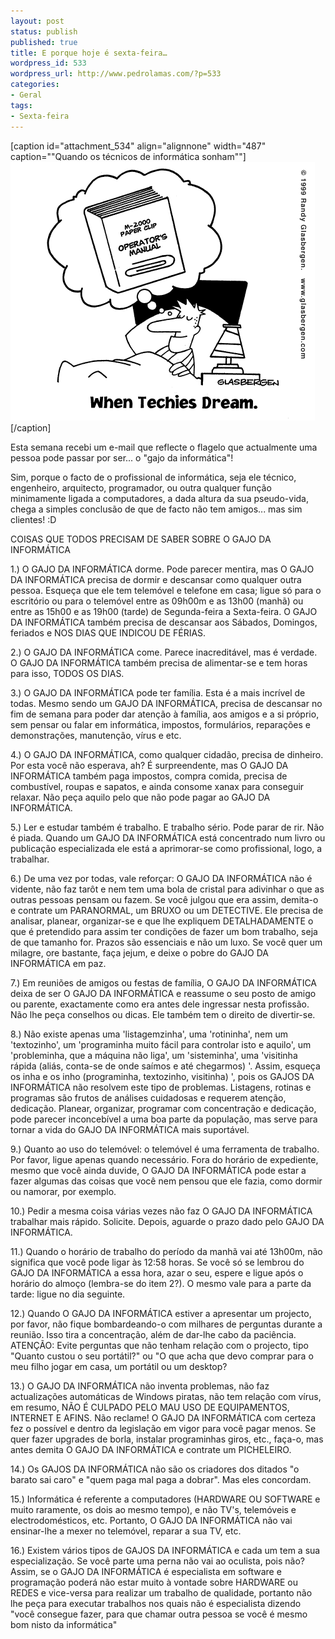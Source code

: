 ```yaml
---
layout: post
status: publish
published: true
title: E porque hoje é sexta-feira…
wordpress_id: 533
wordpress_url: http://www.pedrolamas.com/?p=533
categories:
- Geral
tags:
- Sexta-feira
---
```

[caption id="attachment\_534" align="alignnone" width="487" caption=""Quando os técnicos de informática sonham""]!["Quando os técnicos de informática sonham"](wp-content/uploads/2009/02/g112.gif "g112")[/caption]

Esta semana recebi um e-mail que reflecte o flagelo que actualmente uma pessoa pode passar por ser... o "gajo da informática"!

Sim, porque o facto de o profissional de informática, seja ele técnico, engenheiro, arquitecto, programador, ou outra qualquer função minimamente ligada a computadores, a dada altura da sua pseudo-vida, chega a simples conclusão de que de facto não tem amigos... mas sim clientes! :D

COISAS QUE TODOS PRECISAM DE SABER SOBRE O GAJO DA INFORMÁTICA

1.) O GAJO DA INFORMÁTICA dorme. Pode parecer mentira, mas O GAJO DA INFORMÁTICA precisa de dormir e descansar como qualquer outra pessoa. Esqueça que ele tem telemóvel e telefone em casa; ligue só para o escritório ou para o telemóvel entre as 09h00m e as 13h00 (manhã) ou entre as 15h00 e as 19h00 (tarde) de Segunda-feira a Sexta-feira. O GAJO DA INFORMÁTICA também precisa de descansar aos Sábados, Domingos, feriados e NOS DIAS QUE INDICOU DE FÉRIAS.

2.) O GAJO DA INFORMÁTICA come. Parece inacreditável, mas é verdade. O GAJO DA INFORMÁTICA também precisa de alimentar-se e tem horas para isso, TODOS OS DIAS.

3.) O GAJO DA INFORMÁTICA pode ter família. Esta é a mais incrível de todas. Mesmo sendo um GAJO DA INFORMÁTICA, precisa de descansar no fim de semana para poder dar atenção à família, aos amigos e a si próprio, sem pensar ou falar em informática, impostos, formulários, reparações e demonstrações, manutenção, vírus e etc.

4.) O GAJO DA INFORMÁTICA, como qualquer cidadão, precisa de dinheiro. Por esta você não esperava, ah? É surpreendente, mas O GAJO DA INFORMÁTICA também paga impostos, compra comida, precisa de combustível, roupas e sapatos, e ainda consome xanax para conseguir relaxar. Não peça aquilo pelo que não pode pagar ao GAJO DA INFORMÁTICA.

5.) Ler e estudar também é trabalho. E trabalho sério. Pode parar de rir. Não é piada. Quando um GAJO DA INFORMÁTICA está concentrado num livro ou publicação especializada ele está a aprimorar-se como profissional, logo, a trabalhar.

6.) De uma vez por todas, vale reforçar: O GAJO DA INFORMÁTICA não é vidente, não faz tarôt e nem tem uma bola de cristal para adivinhar o que as outras pessoas pensam ou fazem. Se você julgou que era assim, demita-o e contrate um PARANORMAL, um BRUXO ou um DETECTIVE. Ele precisa de analisar, planear, organizar-se e que lhe expliquem DETALHADAMENTE o que é pretendido para assim ter condições de fazer um bom trabalho, seja de que tamanho for. Prazos são essenciais e não um luxo. Se você quer um milagre, ore bastante, faça jejum, e deixe o pobre do GAJO DA INFORMÁTICA em paz.

7.) Em reuniões de amigos ou festas de família, O GAJO DA INFORMÁTICA deixa de ser O GAJO DA INFORMÁTICA e reassume o seu posto de amigo ou parente, exactamente como era antes dele ingressar nesta profissão. Não lhe peça conselhos ou dicas. Ele também tem o direito de divertir-se.

8.) Não existe apenas uma 'listagemzinha', uma 'rotininha', nem um 'textozinho', um 'programinha muito fácil para controlar isto e aquilo', um 'probleminha, que a máquina não liga', um 'sisteminha', uma 'visitinha rápida (aliás, conta-se de onde saímos e até chegarmos) '. Assim, esqueça os inha e os inho (programinha, textozinho, visitinha) ', pois os GAJOS DA INFORMÁTICA não resolvem este tipo de problemas. Listagens, rotinas e programas são frutos de análises cuidadosas e requerem atenção, dedicação. Planear, organizar, programar com concentração e dedicação, pode parecer inconcebível a uma boa parte da população, mas serve para tornar a vida do GAJO DA INFORMÁTICA mais suportável.

9.) Quanto ao uso do telemóvel: o telemóvel é uma ferramenta de trabalho. Por favor, ligue apenas quando necessário. Fora do horário de expediente, mesmo que você ainda duvide, O GAJO DA INFORMÁTICA pode estar a fazer algumas das coisas que você nem pensou que ele fazia, como dormir ou namorar, por exemplo.

10.) Pedir a mesma coisa várias vezes não faz O GAJO DA INFORMÁTICA trabalhar mais rápido. Solicite. Depois, aguarde o prazo dado pelo GAJO DA INFORMÁTICA.

11.) Quando o horário de trabalho do período da manhã vai até 13h00m, não significa que você pode ligar às 12:58 horas. Se você só se lembrou do GAJO DA INFORMÁTICA a essa hora, azar o seu, espere e ligue após o horário do almoço (lembra-se do item 2?). O mesmo vale para a parte da tarde: ligue no dia seguinte.

12.) Quando O GAJO DA INFORMÁTICA estiver a apresentar um projecto, por favor, não fique bombardeando-o com milhares de perguntas durante a reunião. Isso tira a concentração, além de dar-lhe cabo da paciência. ATENÇÃO: Evite perguntas que não tenham relação com o projecto, tipo "Quanto custou o seu portátil?" ou "O que acha que devo comprar para o meu filho jogar em casa, um portátil ou um desktop?

13.) O GAJO DA INFORMÁTICA não inventa problemas, não faz actualizações automáticas de Windows piratas, não tem relação com vírus, em resumo, NÃO É CULPADO PELO MAU USO DE EQUIPAMENTOS, INTERNET E AFINS. Não reclame! O GAJO DA INFORMÁTICA com certeza fez o possível e dentro da legislação em vigor para você pagar menos. Se quer fazer upgrades de borla, instalar programinhas giros, etc., faça-o, mas antes demita O GAJO DA INFORMÁTICA e contrate um PICHELEIRO.

14.) Os GAJOS DA INFORMÁTICA não são os criadores dos ditados "o barato sai caro" e "quem paga mal paga a dobrar". Mas eles concordam.

15.) Informática é referente a computadores (HARDWARE OU SOFTWARE e muito raramente, os dois ao mesmo tempo), e não TV's, telemóveis e electrodomésticos, etc. Portanto, O GAJO DA INFORMÁTICA não vai ensinar-lhe a mexer no telemóvel, reparar a sua TV, etc.

16.) Existem vários tipos de GAJOS DA INFORMÁTICA e cada um tem a sua especialização. Se você parte uma perna não vai ao oculista, pois não? Assim, se o GAJO DA INFORMÁTICA é especialista em software e programação poderá não estar muito à vontade sobre HARDWARE ou REDES e vice-versa para realizar um trabalho de qualidade, portanto não lhe peça para executar trabalhos nos quais não é especialista dizendo "você consegue fazer, para que chamar outra pessoa se você é mesmo bom nisto da informática"
